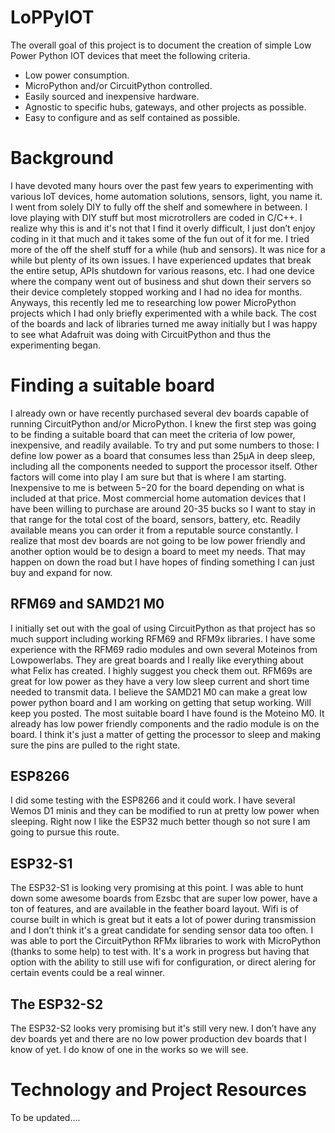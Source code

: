 # LoPPyIOT

The overall goal of this project is to document the creation of simple Low Power Python IOT devices that meet the following criteria. 

* Low power consumption. 
* MicroPython and/or CircuitPython controlled.  
* Easily sourced and inexpensive hardware.  
* Agnostic to specific hubs, gateways, and other projects as possible.
* Easy to configure and as self contained as possible.

# Background

I have devoted many hours over the past few years to experimenting with various IoT devices, home automation solutions, sensors, light, you name it.  I went from solely DIY to fully off the shelf and somewhere in between.  I love playing with DIY stuff but most microtrollers are coded in C/C++.  I realize why this is and it's not that I find it overly difficult, I just don’t enjoy coding in it that much and it takes some of the fun out of it for me.  I tried more of the off the shelf stuff for a while (hub and sensors).  It was nice for a while but plenty of its own issues.  I have experienced updates that break the entire setup, APIs shutdown for various reasons, etc.  I had one device where the company went out of business and shut down their servers so their device completely stopped working and I had no idea for months.  Anyways, this recently led me to researching low power MicroPython projects which I had only briefly experimented with a while back.  The cost of the boards and lack of libraries turned me away initially but I was happy to see what Adafruit was doing with CircuitPython and thus the experimenting began.

# Finding a suitable board

I already own or have recently purchased several dev boards capable of running CircuitPython and/or MicroPython.  I knew the first step was going to be finding a suitable board that can meet the criteria of low power, inexpensive, and readily available.  To try and put some numbers to those: I define low power as a board that consumes less than 25µA in deep sleep, including all the components needed to support the processor itself.  Other factors will come into play I am sure but that is where I am starting.  Inexpensive to me is between $5-$20 for the board depending on what is included at that price.  Most commercial home automation devices that I have been willing to purchase are around 20-35 bucks so I want to stay in that range for the total cost of the board, sensors, battery, etc.  Readily available means you can order it from a reputable source constantly.  I realize that most dev boards are not going to be low power friendly and another option would be to design a board to meet my needs.  That may happen on down the road but I have hopes of finding something I can just buy and expand for now.

## RFM69 and SAMD21 M0
I initially set out with the goal of using CircuitPython as that project has so much support including working RFM69 and RFM9x libraries. I have some experience with the RFM69 radio modules and own several Moteinos from Lowpowerlabs.  They are great boards and I really like everything about what Felix has created.  I highly suggest you check them out.  RFM69s are great for low power as they have a very low sleep current and short time needed to transmit data.  I believe the SAMD21 M0 can make a great low power python board and I am working on getting that setup working.  Will keep you posted.  The most suitable board I have found is the Moteino M0.  It already has low power friendly components and the radio module is on the board.  I think it's just a matter of getting the processor to sleep and making sure the pins are pulled to the right state.  

## ESP8266
I did some testing with the ESP8266 and it could work.  I have several Wemos D1 minis and they can be modified to run at pretty low power when sleeping.  Right now I like the ESP32 much better though so not sure I am going to pursue this route.  

## ESP32-S1

The ESP32-S1 is looking very promising at this point.  I was able to hunt down some awesome boards from Ezsbc that are super low power, have a ton of features, and are available in the feather board layout.  Wifi is of course built in which is great but it eats a lot of power during transmission and I don’t think it's a great candidate for sending sensor data too often.  I was able to port the CircuitPython RFMx libraries to work with MicroPython (thanks to some help) to test with.  It's a work in progress but having that option with the ability to still use wifi for configuration, or direct alering for certain events could be a real winner.  

## The ESP32-S2

The ESP32-S2 looks very promising but it's still very new.  I don’t have any dev boards yet and there are no low power production dev boards that I know of yet.  I do know of one in the works so we will see.

# Technology and Project Resources 

To be updated….
